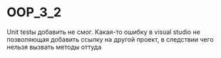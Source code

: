# OOP_3_2
Unit testы добавить не смог. Какая-то ошибку в visual studio не позволяющая добавить ссылку на другой проект, в следствии чего нельзя вызвать методы оттуда
